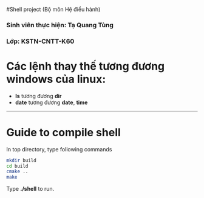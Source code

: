 #Shell project (Bộ môn Hệ điều hành)

### Sinh viên thực hiện: **Tạ Quang Tùng**
### Lớp: **KSTN-CNTT-K60**

# Các lệnh thay thế tương đương windows của linux:
* __ls__ tương đương __dir__
* __date__ tương đương __date__, __time__

---
# Guide to compile shell

In top directory, type following commands

```bash
mkdir build
cd build
cmake ..
make
```

Type **./shell** to run.
